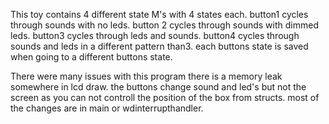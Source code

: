 This toy contains 4 different state M's with 4 states each. button1 cycles
through sounds with no leds. button 2 cycles through sounds with dimmed
leds. button3 cycles through leds and sounds. button4 cycles through sounds
and leds in a different pattern than3. each buttons state is saved when going
to a different buttons state.

There were many issues with this program there is a memory leak somewhere in
lcd draw. the buttons change sound and led's but not the screen as you can not
controll the position of the box from structs. most of the changes are in
main or wdinterrupthandler.  

